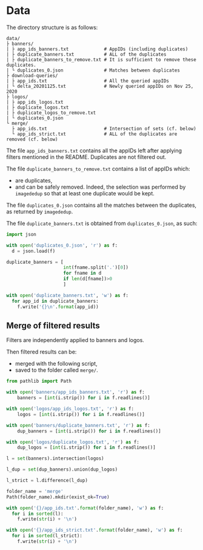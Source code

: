 # Data

The directory structure is as follows:
```
data/
├ banners/
| ├ app_ids_banners.txt             # AppIDs (including duplicates)
| ├ duplicate_banners.txt           # ALL of the duplicates
| ├ duplicate_banners_to_remove.txt # It is sufficient to remove these duplicates.
| └ duplicates_0.json               # Matches between duplicates
├ download-queries/
| ├ app_ids.txt                     # All the queried appIDs
| └ delta_20201125.txt              # Newly queried appIDs on Nov 25, 2020
├ logos/
| ├ app_ids_logos.txt
| ├ duplicate_logos.txt
| ├ duplicate_logos_to_remove.txt
| └ duplicates_0.json
└ merge/
  ├ app_ids.txt                     # Intersection of sets (cf. below)
  └ app_ids_strict.txt              # ALL of the duplicates are removed (cf. below)
```

The file `app_ids_banners.txt` contains all the appIDs left after applying filters mentioned in the README.
Duplicates are not filtered out.

The file `duplicate_banners_to_remove.txt` contains a list of appIDs which:
-   are duplicates,
-   and can be safely removed.
Indeed, the selection was performed by `imagededup` so that at least one duplicate would be kept.

The file `duplicates_0.json` contains all the matches between the duplicates, as returned by `imagededup`.

The file `duplicate_banners.txt` is obtained from `duplicates_0.json`, as such:

```python
import json

with open('duplicates_0.json', 'r') as f:
  d = json.load(f)

duplicate_banners = [
                     int(fname.split('.')[0])
                     for fname in d
                     if len(d[fname])>0
                     ]

with open('duplicate_banners.txt', 'w') as f:
  for app_id in duplicate_banners:
    f.write('{}\n'.format(app_id))
```

## Merge of filtered results

Filters are independently applied to banners and logos.

Then filtered results can be:
-   merged with the following script,
-   saved to the folder called `merge/`.

```python
from pathlib import Path

with open('banners/app_ids_banners.txt', 'r') as f:
    banners = [int(i.strip()) for i in f.readlines()]

with open('logos/app_ids_logos.txt', 'r') as f:
    logos = [int(i.strip()) for i in f.readlines()]

with open('banners/duplicate_banners.txt', 'r') as f:
    dup_banners = [int(i.strip()) for i in f.readlines()]

with open('logos/duplicate_logos.txt', 'r') as f:
    dup_logos = [int(i.strip()) for i in f.readlines()]

l = set(banners).intersection(logos)

l_dup = set(dup_banners).union(dup_logos)

l_strict = l.difference(l_dup)

folder_name = 'merge'
Path(folder_name).mkdir(exist_ok=True)

with open('{}/app_ids.txt'.format(folder_name), 'w') as f:
  for i in sorted(l):
    f.write(str(i) + '\n')

with open('{}/app_ids_strict.txt'.format(folder_name), 'w') as f:
  for i in sorted(l_strict):
    f.write(str(i) + '\n')
```
